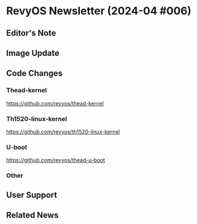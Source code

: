 # RevyOS Newsletter (2024-04 #006)

## Editor's Note



## Image Update



## Code Changes



### Thead-kernel

https://github.com/revyos/thead-kernel

### Th1520-linux-kernel

https://github.com/revyos/th1520-linux-kernel

### U-boot

https://github.com/revyos/thead-u-boot

### Other



## User Support



## Related News

